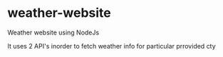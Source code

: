 # weather-website
Weather website using NodeJs

It uses 2 API's inorder to fetch weather info for particular prrovided cty
